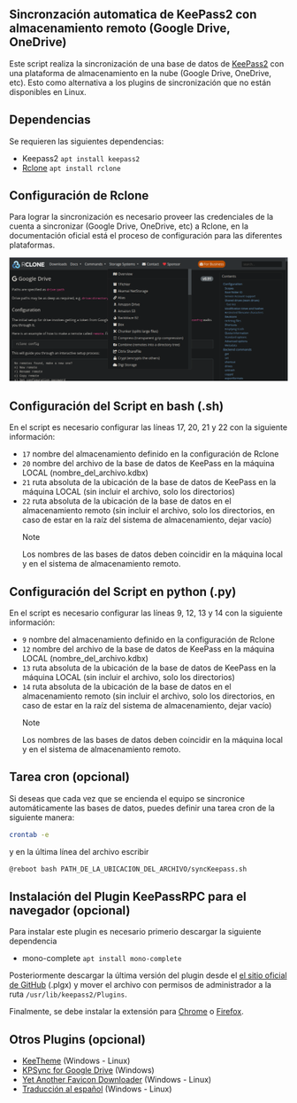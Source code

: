 ## Sincronzación automatica de KeePass2 con almacenamiento remoto (Google Drive, OneDrive)

Este script realiza la sincronización de una base de datos de [KeePass2](https://keepass.info) con una plataforma de almacenamiento en la nube (Google Drive, OneDrive, etc). Esto como alternativa a los plugins de sincronización que no están disponibles en Linux.

## Dependencias

Se requieren las siguientes dependencias:

- Keepass2 `apt install keepass2`
- [Rclone](https://rclone.org/) `apt install rclone`

## Configuración de Rclone

Para lograr la sincronización es necesario proveer las credenciales de la cuenta a sincronizar (Google Drive, OneDrive, etc) a Rclone, en la documentación oficial está el proceso de configuración para las diferentes plataformas.

![Documentación de Rclone](assets/rclone_docs.png)

## Configuración del Script en bash (.sh)

En el script es necesario configurar las líneas 17, 20, 21 y 22 con la siguiente información:

- `17` nombre del almacenamiento definido en la configuración de Rclone
- `20` nombre del archivo de la base de datos de KeePass en la máquina LOCAL (nombre_del_archivo.kdbx)
- `21` ruta absoluta de la ubicación de la base de datos de KeePass en la máquina LOCAL (sin incluir el archivo, solo los directorios)
- `22` ruta absoluta de la ubicación de la base de datos en el almacenamiento remoto (sin incluir el archivo, solo los directorios, en caso de estar en la raíz del sistema de almacenamiento, dejar vacío)
  > [!NOTE]
  > Los nombres de las bases de datos deben coincidir en la máquina local y en el sistema de almacenamiento remoto.

## Configuración del Script en python (.py)

En el script es necesario configurar las líneas 9, 12, 13 y 14 con la siguiente información:

- `9` nombre del almacenamiento definido en la configuración de Rclone
- `12` nombre del archivo de la base de datos de KeePass en la máquina LOCAL (nombre_del_archivo.kdbx)
- `13` ruta absoluta de la ubicación de la base de datos de KeePass en la máquina LOCAL (sin incluir el archivo, solo los directorios)
- `14` ruta absoluta de la ubicación de la base de datos en el almacenamiento remoto (sin incluir el archivo, solo los directorios, en caso de estar en la raíz del sistema de almacenamiento, dejar vacío)
  > [!NOTE]
  > Los nombres de las bases de datos deben coincidir en la máquina local y en el sistema de almacenamiento remoto.

## Tarea cron (opcional)

Si deseas que cada vez que se encienda el equipo se sincronice automáticamente las bases de datos, puedes definir una tarea cron de la siguiente manera:

```bash
crontab -e
```

y en la última línea del archivo escribir

```bash
@reboot bash PATH_DE_LA_UBICACION_DEL_ARCHIVO/syncKeepass.sh
```

## Instalación del Plugin KeePassRPC para el navegador (opcional)

Para instalar este plugin es necesario primerio descargar la siguiente dependencia

- mono-complete `apt install mono-complete`

Posteriormente descargar la última versión del plugin desde el [el sitio oficial de GitHub](https://github.com/kee-org/keepassrpc/releases) (.plgx) y mover el archivo con permisos de administrador a la ruta `/usr/lib/keepass2/Plugins`.

Finalmente, se debe instalar la extensión para [Chrome](https://chromewebstore.google.com/detail/kee-password-manager/mmhlniccooihdimnnjhamobppdhaolme) o [Firefox](https://addons.mozilla.org/es/firefox/addon/keefox/).

## Otros Plugins (opcional)

- [KeeTheme](https://github.com/xatupal/KeeTheme) (Windows - Linux)
- [KPSync for Google Drive](https://github.com/walterpg/google-drive-sync/) (Windows)
- [Yet Another Favicon Downloader](https://github.com/navossoc/KeePass-Yet-Another-Favicon-Downloader) (Windows - Linux)
- [Traducción al español](https://keepass.info/translations.html) (Windows - Linux)

